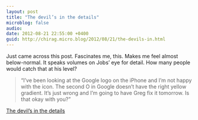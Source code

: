```yaml
---
layout: post
title: "The devil’s in the details"
microblog: false
audio: 
date: 2012-08-21 22:55:00 +0400
guid: http://chirag.micro.blog/2012/08/21/the-devils-in.html
---
```

<p>Just came across this post. Fascinates me, this. Makes me feel almost below-normal. It speaks volumes on Jobs’ eye for detail. How many people would catch that at his level?</p>
<blockquote>“I’ve been looking at the Google logo on the iPhone and I’m not happy with the icon. The second O in Google doesn’t have the right yellow gradient. It’s just wrong and I’m going to have Greg fix it tomorrow. Is that okay with you?”</blockquote>
<p><a href="https://plus.google.com/107117483540235115863/posts/gcSStkKxXTw" target="_blank">The devil’s in the details</a></p>
